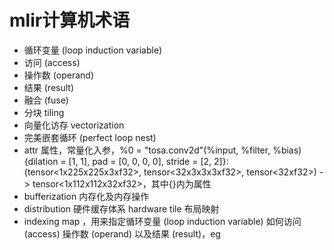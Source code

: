 # mlir计算机术语
- 循环变量 (loop induction variable)
- 访问 (access)
- 操作数 (operand)
- 结果 (result)
- 融合 (fuse)
- 分块 tiling
- 向量化访存 vectorization 
- 完美嵌套循环 (perfect loop nest)
- attr 属性，常量化入参，%0 = "tosa.conv2d"(%input, %filter, %bias) {dilation = [1, 1], pad = [0, 0, 0, 0], stride = [2, 2]}: (tensor<1x225x225x3xf32>, tensor<32x3x3x3xf32>, tensor<32xf32>) -> tensor<1x112x112x32xf32>，其中{}内为属性
- bufferization 内存化及内存操作
- distribution 硬件缓存体系 hardware tile 布局映射
- indexing map ，用来指定循环变量 (loop induction variable) 如何访问 (access) 操作数 (operand) 以及结果 (result)，eg
